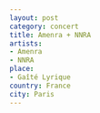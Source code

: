 ```yaml
---
layout: post
category: concert
title: Amenra + NNRA
artists: 
- Amenra
- NNRA
place: 
- Gaîté Lyrique
country: France
city: Paris
---
```


